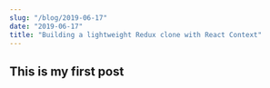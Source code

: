 ```yaml
---
slug: "/blog/2019-06-17"
date: "2019-06-17"
title: "Building a lightweight Redux clone with React Context"
---
```


## This is my first post